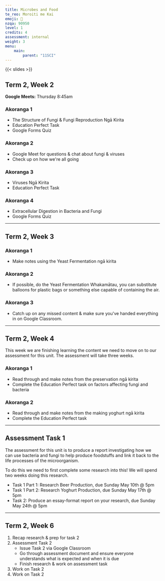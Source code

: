 ```yaml
---
title: Microbes and Food
te_reo: Moroiti me Kai
emoji: 🦠
nzqa: 90950
level: 1
credits: 4
assessment: internal
weight: 3
menu:
    main:
        parent: "11SCI"
---
```


{{< slides >}}

## Term 2, Week 2

__Google Meets:__ Thursday 8:45am

### Akoranga 1

- The Structure of Fungi & Fungi Reproduction Ngā Kirita
- Education Perfect Task
- Google Forms Quiz

### Akoranga 2

- Google Meet for questions & chat about fungi & viruses
- Check up on how we're all going

### Akoranga 3

- Viruses Ngā Kirita
- Education Perfect Task

### Akoranga 4

- Extracellular Digestion in Bacteria and Fungi
- Google Forms Quiz

---

## Term 2, Week 3

### Akoranga 1

- Make notes using the Yeast Fermentation ngā kirita

### Akoranga 2

- If possible, do the Yeast Fermentation Whakamātau, you can substitute balloons for plastic bags or something else capable of containing the air.

### Akoranga 3

- Catch up on any missed content & make sure you've handed everything in on Google Classroom.

---

## Term 2, Week 4

This week we are finishing learning the content we need to move on to our assessment for this unit. The assessment will take three weeks.

### Akoranga 1

- Read through and make notes from the preservation ngā kirita
- Complete the Education Perfect task on factors affecting fungi and bacteria

### Akoranga 2

- Read through and make notes from the making yoghurt ngā kirita
- Complete the Education Perfect task

---

## Assessment Task 1

The assessment for this unit is to produce a report investigating how we can use bacteria and fungi to help produce foodstuffs and link it back to the life processes of the microorganism.

To do this we need to first complete some research into this! We will spend two weeks doing this research.

- Task 1 Part 1: Research Beer Production, due Sunday May 10th @ 5pm
- Task 1 Part 2: Research Yoghurt Production, due Sunday May 17th @ 5pm
- Task 2: Produce an essay-format report on your research, due Sunday May 24th @ 5pm

---

## Term 2, Week 6

1. Recap research & prep for task 2
2. Assessment Task 2
    - Issue Task 2 via Google Classroom
    - Go through assessment document and ensure everyone understands what is expected and when it is due
    - Finish research & work on assessment task
3. Work on Task 2
4. Work on Task 2
